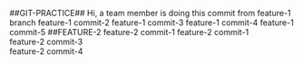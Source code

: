 ##GIT-PRACTICE##
Hi, a team member is doing this commit from feature-1 branch
feature-1 commit-2
feature-1 commit-3
feature-1 commit-4
feature-1 commit-5
##FEATURE-2
feature-2 commit-1
feature-2 commit-1 <br />
feature-2 commit-3 <br />
feature-2 commit-4 <br />